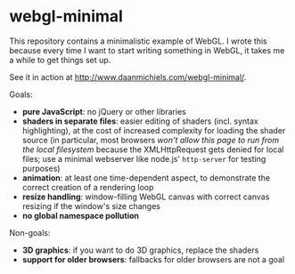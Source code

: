 # webgl-minimal

This repository contains a minimalistic example of WebGL.
I wrote this because every time I want to start writing something in WebGL, it takes me a while to get things set up.

See it in action at http://www.daanmichiels.com/webgl-minimal/.

Goals:
- **pure JavaScript**: no jQuery or other libraries
- **shaders in separate files**: easier editing of shaders (incl. syntax highlighting),
  at the cost of increased complexity for loading the shader source (in particular,
  most browsers _won't allow this page to run from the local filesystem_ because the
  XMLHttpRequest gets denied for local files; use a minimal webserver like node.js' `http-server`
  for testing purposes)
- **animation**: at least one time-dependent aspect, to demonstrate the correct creation of
  a rendering loop
- **resize handling**: window-filling WebGL canvas with correct canvas resizing if the window's size
  changes
- **no global namespace pollution**

Non-goals:
- **3D graphics**: if you want to do 3D graphics, replace the shaders
- **support for older browsers**: fallbacks for older browsers are not a goal
